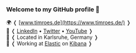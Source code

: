 ### Welcome to my GitHub profile 👋

🌍 ❬ [www.timroes.de](https://www.timroes.de/) ❭ <br>
👥 ❬ [LinkedIn](https://www.linkedin.com/in/timroes/) • [Twitter](https://twitter.com/tim_roes) • [YouTube](https://youtube.com/TimRoes) ❭ <br>
🏡 ❬ Located in Karlsruhe, Germany ❭ <br>
🏢 ❬ Working at [Elastic](http://github.com/elastic) on [Kibana](https://github.com/elastic/kibana) ❭


<!--
**timroes/timroes** is a ✨ _special_ ✨ repository because its `README.md` (this file) appears on your GitHub profile.

Here are some ideas to get you started:

- 🔭 I’m currently working on ...
- 🌱 I’m currently learning ...
- 👯 I’m looking to collaborate on ...
- 🤔 I’m looking for help with ...
- 💬 Ask me about ...
- 📫 How to reach me: ...
- 😄 Pronouns: ...
- ⚡ Fun fact: ...
-->
